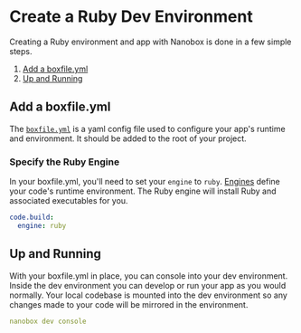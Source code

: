 # Create a Ruby Dev Environment

Creating a Ruby environment and app with Nanobox is done in a few simple steps.

1. [Add a boxfile.yml](#add-a-boxfile-yml)
2. [Up and Running](#up-and-running)

## Add a boxfile.yml
The [`boxfile.yml`](https://docs.nanobox.io/boxfile/) is a yaml config file used to configure your app's runtime and environment. It should be added to the root of your project.

### Specify the Ruby Engine
In your boxfile.yml, you'll need to set your `engine` to `ruby`. [Engines](https://docs.nanobox.io/engines) define your code's runtime environment. The Ruby engine will install Ruby and associated executables for you.

```yaml
code.build:
  engine: ruby
```

## Up and Running
With your boxfile.yml in place, you can console into your dev environment. Inside the dev environment you can develop or run your app as you would normally. Your local codebase is mounted into the dev environment so any changes made to your code will be mirrored in the environment.

```yaml
nanobox dev console
```
